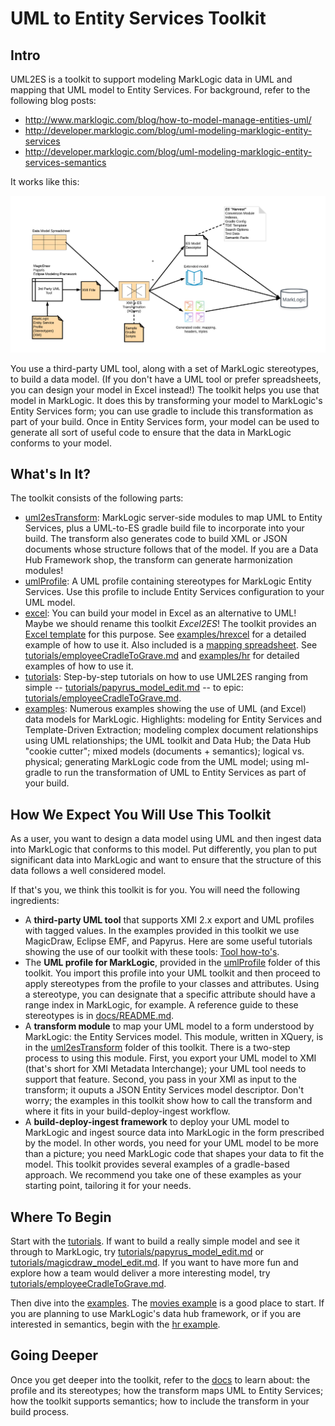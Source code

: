 # UML to Entity Services Toolkit

## Intro

UML2ES is a toolkit to support modeling MarkLogic data in UML and mapping that UML model to Entity Services. For background, refer to the following blog posts:

- <http://www.marklogic.com/blog/how-to-model-manage-entities-uml/>
- <http://developer.marklogic.com/blog/uml-modeling-marklogic-entity-services>
- <http://developer.marklogic.com/blog/uml-modeling-marklogic-entity-services-semantics>

It works like this:

![toolkit](toolkit.png)

You use a third-party UML tool, along with a set of MarkLogic stereotypes, to build a data model. (If you don't have a UML tool or prefer spreadsheets, you can design your model in Excel instead!) The toolkit helps you use that model in MarkLogic. It does this by transforming your model to MarkLogic's Entity Services form; you can use gradle to include this transformation as part of your build. Once in Entity Services form, your model can be used to generate all sort of useful code to ensure that the data in MarkLogic conforms to your model. 

## What's In It?
The toolkit consists of the following parts:
- [uml2esTransform](uml2esTransform): MarkLogic server-side modules to map UML to Entity Services, plus a UML-to-ES gradle build file to incorporate into your build. The transform also generates code to build XML or JSON documents whose structure follows that of the model. If you are a Data Hub Framework shop, the transform can generate harmonization modules!
- [umlProfile](umlProfile): A UML profile containing stereotypes for MarkLogic Entity Services. Use this profile to include Entity Services configuration to your UML model.
- [excel](excel): You can build your model in Excel as an alternative to UML! Maybe we should rename this toolkit *Excel2ES*! The toolkit provides an [Excel template](excel/uml2es-excel-template.xlsx) for this purpose. See [examples/hrexcel](examples/hrexcel) for a detailed example of how to use it. Also included is a [mapping spreadsheet](excel.uml2es-excel-mapping-template.xlsx). See [tutorials/employeeCradleToGrave.md](tutorials/employeeCradleToGrave.md) and [examples/hr](examples/hr) for detailed examples of how to use it. 
- [tutorials](tutorial): Step-by-step tutorials on how to use UML2ES ranging from simple -- [tutorials/papyrus_model_edit.md](tutorials/papyrus_model_edit.md) -- to epic: [tutorials/employeeCradleToGrave.md](tutorials/employeeCradleToGrave.md).
- [examples](examples): Numerous examples showing the use of UML (and Excel) data models for MarkLogic. Highlights: modeling for Entity Services and Template-Driven Extraction; modeling complex document relationships using UML relationships; the UML toolkit and Data Hub; the Data Hub "cookie cutter"; mixed models (documents + semantics); logical vs. physical; generating MarkLogic code from the UML model; using ml-gradle to run the transformation of UML to Entity Services as part of your build. 

## How We Expect You Will Use This Toolkit
As a user, you want to design a data model using UML and then ingest data into MarkLogic that conforms to this model. Put differently, you plan to put significant data into MarkLogic and want to ensure that the structure of this data follows a well considered model. 

If that's you, we think this toolkit is for you. You will need the following ingredients:

- A **third-party UML tool** that supports XMI 2.x export and UML profiles with tagged values. In the examples provided in this toolkit we use MagicDraw, Eclipse EMF, and Papyrus. Here are some useful tutorials showing the use of our toolkit with these tools: [Tool how-to's](tutorials/README.md).
- The **UML profile for MarkLogic**, provided in the [umlProfile](umlProfile) folder of this toolkit. You import this profile into your UML toolkit and then proceed to apply stereotypes from the profile to your classes and attributes. Using a stereotype, you can designate that a specific attribute should have a range index in MarkLogic, for example. A reference guide to these stereotypes is in [docs/README.md](docs/README.md).
- A **transform module** to map your UML model to a form understood by MarkLogic: the Entity Services model. This module, written in XQuery, is in the [uml2esTransform](uml2esTransform) folder of this toolkit. There is a two-step process to using this module. First, you export your UML model to XMI (that's short for XMI Metadata Interchange); your UML tool needs to support that feature. Second, you pass in your XMI as input to the transform; it ouputs a JSON Entity Services model descriptor. Don't worry; the examples in this toolkit show how to call the transform and where it fits in your build-deploy-ingest workflow.
- A **build-deploy-ingest framework** to deploy your UML model to MarkLogic and ingest source data into MarkLogic in the form prescribed by the model. In other words, you need for your UML model to be more than a picture; you need MarkLogic code that shapes your data to fit the model. This toolkit provides several examples of a gradle-based approach. We recommend you take one of these examples as your starting point, tailoring it for your needs.

## Where To Begin
Start with the [tutorials](tutorials). If want to build a really simple model and see it through to MarkLogic, try [tutorials/papyrus_model_edit.md](tutorials/papyrus_model_edit.md) or [tutorials/magicdraw_model_edit.md](tutorials/magicdraw_model_edit.md). If you want to have more fun and explore how a team would deliver a more interesting model, try [tutorials/employeeCradleToGrave.md](tutorials/employeeCradleToGrave.md).

Then dive into the [examples](examples). The [movies example](examples/movies) is a good place to start. If you are planning to use MarkLogic's data hub framework, or if you are interested in semantics, begin with the [hr example](examples/hr). 

## Going Deeper
Once you get deeper into the toolkit, refer to the [docs](docs/README.md) to learn about: the profile and its stereotypes; how the transform maps UML to Entity Services; how the toolkit supports semantics; how to include the transform in your build process.


